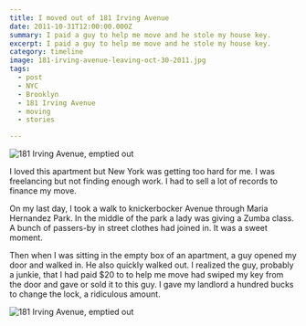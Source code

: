 ```yaml
---
title: I moved out of 181 Irving Avenue
date: 2011-10-31T12:00:00.000Z
summary: I paid a guy to help me move and he stole my house key.
excerpt: I paid a guy to help me move and he stole my house key.
category: timeline
image: 181-irving-avenue-leaving-oct-30-2011.jpg
tags:
  - post 
  - NYC
  - Brooklyn
  - 181 Irving Avenue
  - moving
  - stories

---
```


![181 Irving Avenue, emptied out](/static/img/timeline/181-irving-avenue-leaving-oct-30-2011.jpg "181 Irving Avenue, emptied out")

I loved this apartment but New York was getting too hard for me. I was freelancing but not finding enough work. I had to sell a lot of records to finance my move.

On my last day, I took a walk to knickerbocker Avenue through Maria Hernandez Park. In the middle of the park a lady was giving a Zumba class. A bunch of passers-by in street clothes had joined in. It was a sweet moment.

Then when I was sitting in the empty box of an apartment, a guy opened my door and walked in. He also quickly walked out. I realized the guy, probably a junkie, that I had paid $20 to to help me move had swiped my key from the door and gave or sold it to this guy. I gave my landlord a hundred bucks to change the lock, a ridiculous amount. 

![181 Irving Avenue, emptied out](/static/img/timeline/181-irving-back-to-front-oct-31-2011.jpg "181 Irving Avenue, emptied out")